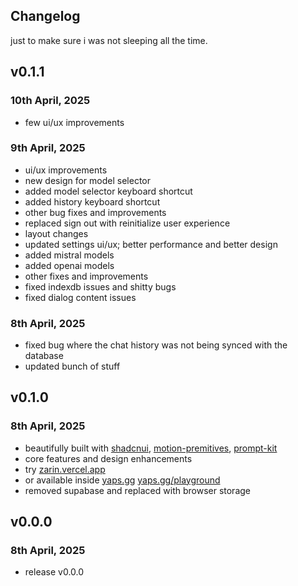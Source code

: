 ## Changelog 

just to make sure i was not sleeping all the time.


## v0.1.1

### 10th April, 2025
- few ui/ux improvements

### 9th April, 2025
- ui/ux improvements
- new design for model selector
- added model selector keyboard shortcut
- added history keyboard shortcut
- other bug fixes and improvements
- replaced sign out with reinitialize user experience
- layout changes
- updated settings ui/ux; better performance and better design
- added mistral models
- added openai models
- other fixes and improvements
- fixed indexdb issues and shitty bugs
- fixed dialog content issues

### 8th April, 2025
- fixed bug where the chat history was not being synced with the database
- updated bunch of stuff


## v0.1.0

### 8th April, 2025
- beautifully built with [shadcnui](https://ui.shadcn.com/), [motion-premitives](https://motion-primitives.com), [prompt-kit](https://prompt-kit.com)
- core features and design enhancements
- try [zarin.vercel.app](https://zarin.vercel.app) 
- or available inside [yaps.gg](https://yaps.gg) [yaps.gg/playground](https://yaps.gg/playground)
- removed supabase and replaced with browser storage


## v0.0.0

### 8th April, 2025
- release v0.0.0